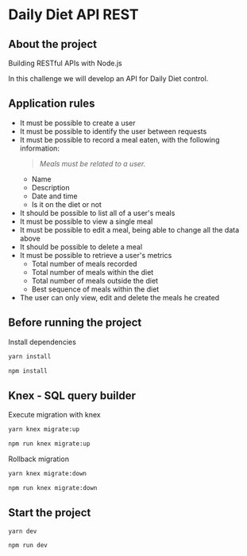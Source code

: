 # Daily Diet API REST

## About the project

Building RESTful APIs with Node.js

In this challenge we will develop an API for Daily Diet control.

## Application rules

- It must be possible to create a user
- It must be possible to identify the user between requests
- It must be possible to record a meal eaten, with the following information:
  > _Meals must be related to a user._
  - Name
  - Description
  - Date and time
  - Is it on the diet or not
- It should be possible to list all of a user's meals
- It must be possible to view a single meal
- It must be possible to edit a meal, being able to change all the data above
- It should be possible to delete a meal
- It must be possible to retrieve a user's metrics
  - Total number of meals recorded
  - Total number of meals within the diet
  - Total number of meals outside the diet
  - Best sequence of meals within the diet
- The user can only view, edit and delete the meals he created

## Before running the project

Install dependencies

```sh
yarn install

npm install
```

## Knex - SQL query builder

Execute migration with knex

```sh
yarn knex migrate:up

npm run knex migrate:up
```

Rollback migration

```sh
yarn knex migrate:down

npm run knex migrate:down
```

## Start the project

```sh
yarn dev

npm run dev
```
